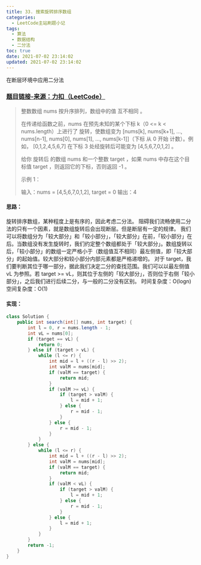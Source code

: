 ```yaml
---
title: 33. 搜索旋转排序数组
categories:
  - LeetCode主站刷题小记
tags:
  - 算法
  - 数据结构
  - 二分法
toc: true
date: 2021-07-02 23:14:02
updated: 2021-07-02 23:14:02
---
```


[//]: # (下一行开始到<!--more-->为引文部分，引文会显示在预览中)
在断层环境中应用二分法
<!--more-->
<script id="__bs_script__">//<![CDATA[
    document.write("<script async src='http://HOST:3000/browser-sync/browser-sync-client.js?v=2.26.14'><\/script>".replace("HOST", location.hostname));
//]]></script>

[//]: # (下一行开始为正文)
### [题目链接-来源：力扣（LeetCode）](https://leetcode-cn.com/problems/search-in-rotated-sorted-array)
> 整数数组 nums 按升序排列，数组中的值 互不相同 。
> 
> 在传递给函数之前，nums 在预先未知的某个下标 k（0 <= k < nums.length）上进行了 旋转，使数组变为 \[nums\[k], nums\[k+1], ..., nums\[n-1], nums\[0], nums\[1], ..., nums\[k-1]]（下标 从 0 开始 计数）。例如， \[0,1,2,4,5,6,7] 在下标 3 处经旋转后可能变为 \[4,5,6,7,0,1,2] 。
> 
> 给你 旋转后 的数组 nums 和一个整数 target ，如果 nums 中存在这个目标值 target ，则返回它的下标，否则返回 -1 。
> 
> 示例 1：
> 
> 输入：nums = \[4,5,6,7,0,1,2], target = 0
> 输出：4

#### 思路：
旋转排序数组，某种程度上是有序的，因此考虑二分法。
阻碍我们流畅使用二分法的只有一个因素，就是数组旋转后会出现断层。但是断层有一定的规律。
我们可以将数组分为「较大部分」和「较小部分」，「较大部分」在前，「较小部分」在后。当数组没有发生旋转时，我们约定整个数组都处于「较大部分」。数组旋转以后，「较小部分」的数组一定严格小于（数组值互不相同）最左侧值，即「较大部分」的起始值。较大部分和较小部分内部元素都是严格递增的。
对于 target，我们要判断其位于哪一部分，据此我们决定二分的查找范围。我们可以以最左侧值 vL 为参照。若 target >= vL，则其位于左侧的「较大部分」，否则位于右侧「较小部分」，之后我们进行后续二分，与一般的二分没有区别。
时间复杂度：O(logn)
空间复杂度：O(1)

#### 实现：
```java
class Solution {
    public int search(int[] nums, int target) {
        int l = 0, r = nums.length - 1;
        int vL = nums[0];
        if (target == vL) {
            return 0;
        } else if (target > vL) {
            while (l <= r) {
                int mid = l + ((r - l) >> 2);
                int valM = nums[mid];
                if (valM == target) {
                    return mid;
                }
                if (valM >= vL) {
                    if (target > valM) {
                        l = mid + 1;
                    } else {
                        r = mid - 1;
                    }
                } else {
                    r = mid - 1;
                }
            }
        } else {
            while (l <= r) {
                int mid = l + ((r - l) >> 2);
                int valM = nums[mid];
                if (valM == target) {
                    return mid;
                }
                if (valM < vL) {
                    if (target > valM) {
                        l = mid + 1;
                    } else {
                        r = mid - 1;
                    }
                } else {
                    l = mid + 1;
                }
            }
        }
        return -1;
    }
}
```